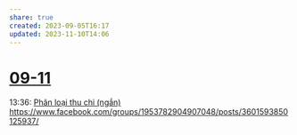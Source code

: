 ```yaml
---
share: true
created: 2023-09-05T16:17
updated: 2023-11-10T14:06
---
```


# [09-11](09-11.md)
13:36: [Phân loại thu chi (ngắn)](../../../Tr%E1%BA%A5n%20K%E1%BB%B3/4%20Th%C3%A0nh%20ph%E1%BA%A9m/Truy%E1%BB%81n%20th%C3%B4ng/Ph%C3%A2n%20lo%E1%BA%A1i%20thu%20chi%20(ng%E1%BA%AFn).md) https://www.facebook.com/groups/1953782904907048/posts/3601593850125937/